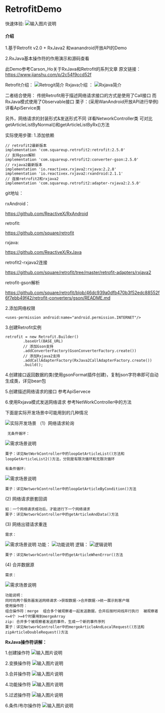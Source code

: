 # RetrofitDemo

快速体验:
![输入图片说明](https://images.gitee.com/uploads/images/2019/0615/125848_fdf2bde5_1435209.png "下载.png")

#### 介绍
1.基于Retrofit v2.0 + RxJava2 和wanandroid开放API的Demo

2.RxJava基本操作符的作用演示和源码查看

此Demo参考Carson_Ho关于RxJava和Retrofit的系列文章 原文链接：https://www.jianshu.com/p/2c54f9ccd52f

Retrofit介绍：
![Retrogit简介](https://images.gitee.com/uploads/images/2019/0414/191531_2ea34fc5_1435209.png "944365-b6d3198d37590906.png")
Rxjava介绍 ：
![Rxjava简介](https://images.gitee.com/uploads/images/2019/0414/191727_d3e66059_1435209.png "rxjava.png")

二者结合使用：
传统Retrofit用于描述网络请求接口的方式是使用了Call<T>接口
而RxJava模式使用了Observable<T>接口
栗子：(采用WanAndroid开放API进行举例) 详看ApiService类

另外，网络请求的封装形式&发送形式不同
详看NetworkController类
可对比getArticleListByNormal()和getArticleListByRx()方法

实际使用步骤:
1.添加依赖

```
// retrofit2最新版本
implementation 'com.squareup.retrofit2:retrofit:2.5.0'
// 支持gson解析
implementation 'com.squareup.retrofit2:converter-gson:2.5.0'
// rxjava2最新版本
implementation 'io.reactivex.rxjava2:rxjava:2.2.8'
implementation 'io.reactivex.rxjava2:rxandroid:2.1.1'
// 连接retrofit2和rxjava2
implementation 'com.squareup.retrofit2:adapter-rxjava2:2.5.0'
```
git地址：

rxAndroid：

https://github.com/ReactiveX/RxAndroid

retrofit:

https://github.com/square/retrofit

rxjava:

https://github.com/ReactiveX/RxJava

retrofit2-rxjava2连接

https://github.com/square/retrofit/tree/master/retrofit-adapters/rxjava2

retrofit-gson解析

https://github.com/square/retrofit/blob/46dc939a0dfb470b3f52edc88552f6f7ebb49f42/retrofit-converters/gson/README.md

2.添加网络权限

`<uses-permission android:name="android.permission.INTERNET"/>`

3.创建Retrofit实例

```
retrofit = new Retrofit.Builder()
        .baseUrl(BASE_URL)
        // 添加Gson支持
        .addConverterFactory(GsonConverterFactory.create())
        // 添加Rxjava2支持
        .addCallAdapterFactory(RxJava2CallAdapterFactory.create())
        .build();
```
4.创建接口返回数据的类(使用gsonFormat插件创建)，复制json字符串即可自动生成类，详见bean包

5.创建描述网络请求的接口 参考ApiServece

6.使用Rxjava模式发送网络请求 参考NetWorkController中的方法

下面是实际开发场景中可能用到的几种情况

![实际开发场景](https://images.gitee.com/uploads/images/2019/0414/193418_8c8e37d2_1435209.png "sjkf.png")
（1）网络请求轮询

     无条件循环：

![需求场景说明](https://images.gitee.com/uploads/images/2019/0414/195340_7b351774_1435209.png "wtjxh.png")
    
    栗子：详见NetWorkController中的loopGetArticleList()方法和loopGetArticleList2()方法，分别是有限次循环和无限次循环

    有条件循环:

![需求场景说明](https://images.gitee.com/uploads/images/2019/0414/193903_d3931b8a_1435209.png "ytjxh.png")

    栗子：详见NetworkController中的loopGetArticleByCondition()方法

(2) 网络请求嵌套回调

    如：一个网络请求成功后，才能进行下一个网络请求
    栗子：详见NetworkController中的getArticleAndData()方法

(3) 网络出错请求重连

    需求：
![需求场景说明](https://images.gitee.com/uploads/images/2019/0414/194214_56679a46_1435209.png "wlccxq.png")
    功能：
![功能说明](https://images.gitee.com/uploads/images/2019/0414/194254_4d5a3f24_1435209.png "wlccgn.png")
    逻辑：
![逻辑说明](https://images.gitee.com/uploads/images/2019/0414/194343_6bccdb32_1435209.png "wlcclj.png")

    栗子：详见NetworkController中的getArticleWhenError()方法

(4) 合并数据源

    需求：
![需求场景说明](https://images.gitee.com/uploads/images/2019/0414/194513_7d5c946a_1435209.png "hbsjy.png")   

    功能说明：
    同时向两个服务器发送网络请求->获取数据->合并数据->统一展示到客户端
    使用操作符：
    组合操作符：merge  组合多个被观察者一起发送数据，合并后按时间线并行执行  被观察者<=4个 >=4个时要用到mergeArray
    zip: 合并多个被观察者发送的事件，生成一个新的事件序列
    栗子：详见NetworkController中的mergeArticleAndLocalRequest()方法和zipArticleDoubleRequest()方法

 **RxJava操作符讲解：** 

1.创建操作符
![输入图片说明](https://images.gitee.com/uploads/images/2019/0421/222121_639ae988_1435209.png "createOperator.png")

2.变换操作符
![输入图片说明](https://images.gitee.com/uploads/images/2019/0527/221956_a1c1b805_1435209.png "944365-dc0a7df673324e21.png")
    
3.合并操作符
![输入图片说明](https://images.gitee.com/uploads/images/2019/0527/223149_b71cea44_1435209.png "944365-214478680237ffb8.png")

4.功能操作符
![输入图片说明](https://images.gitee.com/uploads/images/2019/0527/223854_19f95297_1435209.png "944365-2b41759933c84f8d.png")

5.过滤操作符
![输入图片说明](https://images.gitee.com/uploads/images/2019/0613/232457_776cfc6e_1435209.png "944365-19889e9538498010.png")

6.条件/布尔操作符
![输入图片说明](https://images.gitee.com/uploads/images/2019/0615/110122_c902e6b1_1435209.png "944365-3234d4bc974afbc8.png")